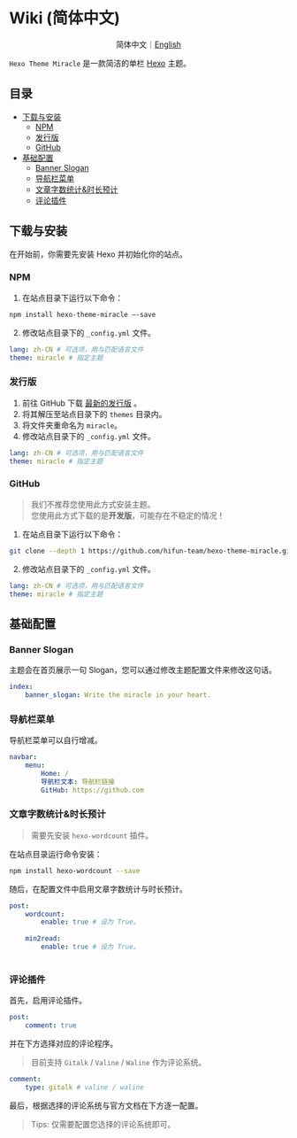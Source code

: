 # Wiki (简体中文)

<p align="center">简体中文｜<a href="wiki-en.md">English</a></p>

`Hexo Theme Miracle` 是一款简洁的单栏 [Hexo](https://hexo.io) 主题。

## 目录

- [下载与安装](#下载与安装)
    - [NPM](#NPM)
    - [发行版](#发行版)
    - [GitHub](#GitHub)
- [基础配置](#基础配置)
    - [Banner Slogan](#Banner-Slogan)
    - [导航栏菜单](#导航栏菜单)
    - [文章字数统计&时长预计](#文章字数统计时长预计)
    - [评论插件](#评论插件)

## 下载与安装

在开始前，你需要先安装 Hexo 并初始化你的站点。

### NPM

1. 在站点目录下运行以下命令：

```bash
npm install hexo-theme-miracle —-save
```
2. 修改站点目录下的 `_config.yml` 文件。

```yaml
lang: zh-CN # 可选项，用与匹配语言文件
theme: miracle # 指定主题
```

### 发行版

1. 前往 GitHub 下载 [最新的发行版](https://github.com/hifun-team/hexo-theme-miracle/releases) 。
2. 将其解压至站点目录下的 `themes` 目录内。
3. 将文件夹重命名为 `miracle`。
4. 修改站点目录下的 `_config.yml` 文件。

```yaml
lang: zh-CN # 可选项，用与匹配语言文件
theme: miracle # 指定主题
```

### GitHub

> 我们不推荐您使用此方式安装主题。<br/>
> 您使用此方式下载的是**开发版**，可能存在不稳定的情况！

1. 在站点目录下运行以下命令：

```bash
git clone --depth 1 https://github.com/hifun-team/hexo-theme-miracle.git themes/miracle
```
2. 修改站点目录下的 `_config.yml` 文件。

```yaml
lang: zh-CN # 可选项，用与匹配语言文件
theme: miracle # 指定主题
```

## 基础配置

### Banner Slogan

主题会在首页展示一句 Slogan，您可以通过修改主题配置文件来修改这句话。

```yaml
index:
    banner_slogan: Write the miracle in your heart.
```

### 导航栏菜单

导航栏菜单可以自行增减。

```yaml
navbar:
    menu:
        Home: /
        导航栏文本: 导航栏链接
        GitHub: https://github.com
```

### 文章字数统计&时长预计

> 需要先安装 `hexo-wordcount` 插件。

在站点目录运行命令安装：

```bash
npm install hexo-wordcount --save
```

随后，在配置文件中启用文章字数统计与时长预计。

```yaml
post:
    wordcount:
        enable: true # 设为 True。
      
    min2read:
        enable: true # 设为 True。
        
```

### 评论插件

首先，启用评论插件。

```yaml
post:
    comment: true
```

并在下方选择对应的评论程序。

> 目前支持 `Gitalk` / `Valine` / `Waline` 作为评论系统。

```yaml
comment:
    type: gitalk # valine / waline
```

最后，根据选择的评论系统与官方文档在下方逐一配置。

> Tips: 仅需要配置您选择的评论系统即可。
